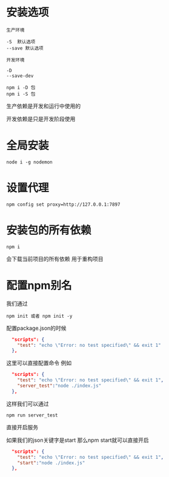 # 安装选项

```
生产环境

-S  默认选项
--save 默认选项

开发环境

-D
--save-dev
```

```
npm i -D 包
npm i -S 包
```

生产依赖是开发和运行中使用的

开发依赖是只是开发阶段使用

# 全局安装

```shell
node i -g nodemon
```

# 设置代理

```shell
npm config set proxy=http://127.0.0.1:7897
```

# 安装包的所有依赖

```shell
npm i
```

会下载当前项目的所有依赖 用于重构项目

# 配置npm别名

我们通过

```shell
npm init 或者 npm init -y 
```

配置package.json的时候 

```json
  "scripts": {
    "test": "echo \"Error: no test specified\" && exit 1"
  },
```

这里可以直接配置命令 例如

```json
  "scripts": {
    "test": "echo \"Error: no test specified\" && exit 1",
    "server_test":"node ./index.js"
  },
```

这样我们可以通过

```shell
npm run server_test
```

直接开启服务

如果我们的json关键字是start 那么npm start就可以直接开启

```json
  "scripts": {
    "test": "echo \"Error: no test specified\" && exit 1",
    "start":"node ./index.js"
  },
```

